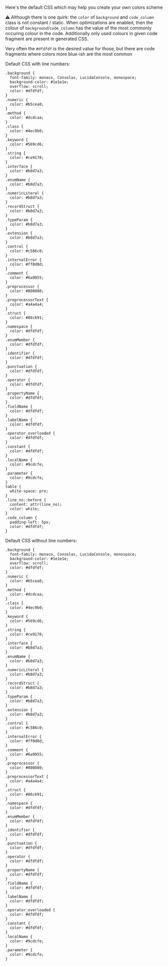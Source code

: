 Here's the default CSS which may help you create your own colors scheme

:warning: Although there is one quirk: the `color` of `background` and `code_column` class is not constant / static. When optimizations are enabled, then the colour of `background`/`code_column` has the value of the most commonly occuring colour in the code. Additionally only used colours in given code fragment are present in generated CSS.

Very often the `#dfdfdf` is the desired value for those, but there are code fragments where colors more blue-ish are the most common

Default CSS with line numbers:

	.background {
	  font-family: monaco, Consolas, LucidaConsole, monospace;
	  background-color: #1e1e1e;
	  overflow: scroll;
	  color: #dfdfdf;
	}
	.numeric {
	  color: #b5cea8;
	}
	.method {
	  color: #dcdcaa;
	}
	.class {
	  color: #4ec9b0;
	}
	.keyword {
	  color: #569cd6;
	}
	.string {
	  color: #ce9178;
	}
	.interface {
	  color: #b8d7a3;
	}
	.enumName {
	  color: #b8d7a3;
	}
	.numericLiteral {
	  color: #b8d7a3;
	}
	.recordStruct {
	  color: #b8d7a3;
	}
	.typeParam {
	  color: #b8d7a3;
	}
	.extension {
	  color: #b8d7a3;
	}
	.control {
	  color: #c586c0;
	}
	.internalError {
	  color: #ff0d0d;
	}
	.comment {
	  color: #6a9955;
	}
	.preprocessor {
	  color: #808080;
	}
	.preprocessorText {
	  color: #a4a4a4;
	}
	.struct {
	  color: #86c691;
	}
	.namespace {
	  color: #dfdfdf;
	}
	.enumMember {
	  color: #dfdfdf;
	}
	.identifier {
	  color: #dfdfdf;
	}
	.punctuation {
	  color: #dfdfdf;
	}
	.operator {
	  color: #dfdfdf;
	}
	.propertyName {
	  color: #dfdfdf;
	}
	.fieldName {
	  color: #dfdfdf;
	}
	.labelName {
	  color: #dfdfdf;
	}
	.operator_overloaded {
	  color: #dfdfdf;
	}
	.constant {
	  color: #dfdfdf;
	}
	.localName {
	  color: #9cdcfe;
	}
	.parameter {
	  color: #9cdcfe;
	}
	table {
	  white-space: pre;
	}
	.line_no::before {
	  content: attr(line_no);
	  color: white;
	}
	.code_column {
	  padding-left: 5px;
	  color: #dfdfdf;
	}

Default CSS without line numbers:

	.background {
	  font-family: monaco, Consolas, LucidaConsole, monospace;
	  background-color: #1e1e1e;
	  overflow: scroll;
	  color: #dfdfdf;
	}
	.numeric {
	  color: #b5cea8;
	}
	.method {
	  color: #dcdcaa;
	}
	.class {
	  color: #4ec9b0;
	}
	.keyword {
	  color: #569cd6;
	}
	.string {
	  color: #ce9178;
	}
	.interface {
	  color: #b8d7a3;
	}
	.enumName {
	  color: #b8d7a3;
	}
	.numericLiteral {
	  color: #b8d7a3;
	}
	.recordStruct {
	  color: #b8d7a3;
	}
	.typeParam {
	  color: #b8d7a3;
	}
	.extension {
	  color: #b8d7a3;
	}
	.control {
	  color: #c586c0;
	}
	.internalError {
	  color: #ff0d0d;
	}
	.comment {
	  color: #6a9955;
	}
	.preprocessor {
	  color: #808080;
	}
	.preprocessorText {
	  color: #a4a4a4;
	}
	.struct {
	  color: #86c691;
	}
	.namespace {
	  color: #dfdfdf;
	}
	.enumMember {
	  color: #dfdfdf;
	}
	.identifier {
	  color: #dfdfdf;
	}
	.punctuation {
	  color: #dfdfdf;
	}
	.operator {
	  color: #dfdfdf;
	}
	.propertyName {
	  color: #dfdfdf;
	}
	.fieldName {
	  color: #dfdfdf;
	}
	.labelName {
	  color: #dfdfdf;
	}
	.operator_overloaded {
	  color: #dfdfdf;
	}
	.constant {
	  color: #dfdfdf;
	}
	.localName {
	  color: #9cdcfe;
	}
	.parameter {
	  color: #9cdcfe;
	}
